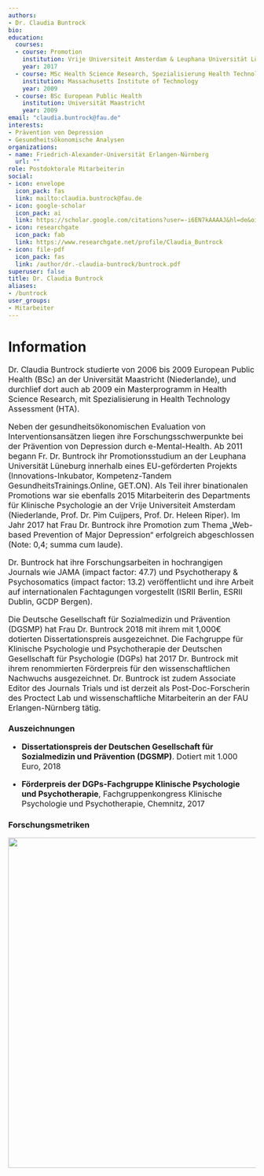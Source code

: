 ```yaml
---
authors:
- Dr. Claudia Buntrock
bio:
education:
  courses:
  - course: Promotion
    institution: Vrije Universiteit Amsterdam & Leuphana Universität Lüneburg
    year: 2017
  - course: MSc Health Science Research, Spezialisierung Health Technology Assessment
    institution: Massachusetts Institute of Technology
    year: 2009
  - course: BSc European Public Health
    institution: Universität Maastricht
    year: 2009
email: "claudia.buntrock@fau.de"
interests:
- Prävention von Depression
- Gesundheitsökonomische Analysen
organizations:
- name: Friedrich-Alexander-Universität Erlangen-Nürnberg
  url: ""
role: Postdoktorale Mitarbeiterin
social:
- icon: envelope
  icon_pack: fas
  link: mailto:claudia.buntrock@fau.de
- icon: google-scholar
  icon_pack: ai
  link: https://scholar.google.com/citations?user=-i6EN7kAAAAJ&hl=de&oi=ao
- icon: researchgate
  icon_pack: fab
  link: https://www.researchgate.net/profile/Claudia_Buntrock
- icon: file-pdf
  icon_pack: fas
  link: /author/dr.-claudia-buntrock/buntrock.pdf
superuser: false
title: Dr. Claudia Buntrock
aliases:
- /buntrock
user_groups:
- Mitarbeiter
---
```


# Information

<font size="3">

Dr. Claudia Buntrock studierte von 2006 bis 2009 European Public Health (BSc) an der Universität Maastricht (Niederlande), und durchlief dort auch ab 2009 ein Masterprogramm in Health Science Research, mit Spezialisierung in Health Technology Assessment (HTA).

Neben der gesundheitsökonomischen Evaluation von Interventionsansätzen liegen ihre Forschungsschwerpunkte bei der Prävention von Depression durch e-Mental-Health. Ab 2011 begann Fr. Dr. Buntrock ihr Promotionsstudium an der Leuphana Universität Lüneburg innerhalb eines EU-geförderten Projekts (Innovations-Inkubator, Kompetenz-Tandem GesundheitsTrainings.Online, GET.ON). Als Teil ihrer binationalen Promotions war sie ebenfalls 2015 Mitarbeiterin des Departments für Klinische Psychologie an der Vrije Universiteit Amsterdam (Niederlande, Prof. Dr. Pim Cuijpers, Prof. Dr. Heleen Riper). Im Jahr 2017 hat Frau Dr. Buntrock ihre Promotion zum Thema „Web-based Prevention of Major Depression“ erfolgreich abgeschlossen (Note: 0,4; summa cum laude).

Dr. Buntrock hat ihre Forschungsarbeiten in hochrangigen Journals wie JAMA (impact factor: 47.7) und Psychotherapy & Psychosomatics (impact factor: 13.2) veröffentlicht und ihre Arbeit auf internationalen Fachtagungen vorgestellt (ISRII Berlin, ESRII Dublin, GCDP Bergen).

Die Deutsche Gesellschaft für Sozialmedizin und Prävention (DGSMP) hat Frau Dr. Buntrock 2018 mit ihrem mit 1,000€ dotierten Dissertationspreis ausgezeichnet. Die Fachgruppe für Klinische Psychologie und Psychotherapie der Deutschen Gesellschaft für Psychologie (DGPs) hat 2017 Dr. Buntrock mit ihrem renommierten Förderpreis für den wissenschaftlichen Nachwuchs ausgezeichnet. Dr. Buntrock ist zudem Associate Editor des Journals Trials und ist derzeit als Post-Doc-Forscherin des Proctect Lab und wissenschaftliche Mitarbeiterin an der FAU Erlangen-Nürnberg tätig.


</font>


### Auszeichnungen

<font size="3">

* **Dissertationspreis der Deutschen Gesellschaft für Sozialmedizin und Prävention (DGSMP)**. Dotiert mit 1.000 Euro, 2018

* **Förderpreis der DGPs-Fachgruppe Klinische Psychologie und Psychotherapie**, Fachgruppenkongress Klinische Psychologie und Psychotherapie, Chemnitz, 2017


</font>

### Forschungsmetriken

<img src="/de/authors/buntrock/_index_files/figure-html/unnamed-chunk-1-1.png" width="672" />

